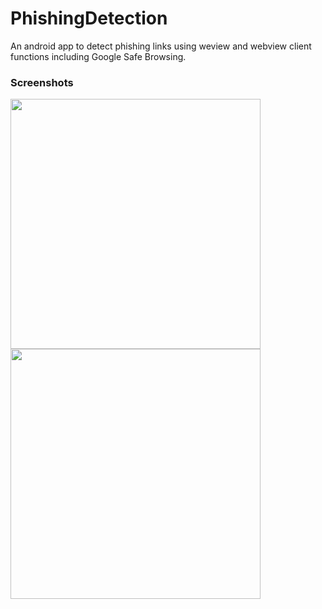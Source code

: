 # PhishingDetection
An android app to detect phishing links using weview and webview client functions including Google Safe Browsing.

### Screenshots
<p float="left">
  <img src="https://i.imgur.com/BA1yCbO.jpg" width="400" />
  <img src="https://i.imgur.com/z0DBuYV.jpg" width="400" /> 
</p>
